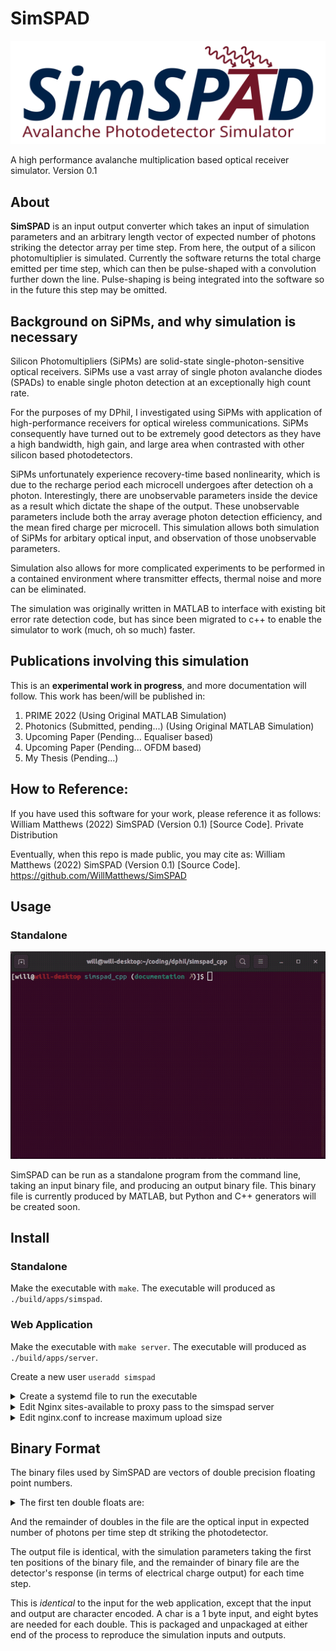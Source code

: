 # SimSPAD

![logo](https://github.com/WillMatthews/SimSPAD/blob/documentation/doc/img/simspad_logo.svg)

A high performance avalanche multiplication based optical receiver simulator.
Version 0.1

## About

**SimSPAD** is an input output converter which takes an input of simulation parameters and an arbitrary length vector of expected number of photons striking the detector array per time step.
From here, the output of a silicon photomultiplier is simulated.
Currently the software returns the total charge emitted per time step, which can then be pulse-shaped with a convolution further down the line.
Pulse-shaping is being integrated into the software so in the future this step may be omitted.

## Background on SiPMs, and why simulation is necessary

Silicon Photomultipliers (SiPMs) are solid-state single-photon-sensitive optical receivers.
SiPMs use a vast array of single photon avalanche diodes (SPADs) to enable single photon detection at an exceptionally high count rate.

For the purposes of my DPhil, I investigated using SiPMs with application of high-performance receivers for optical wireless communications.
SiPMs consequently have turned out to be extremely good detectors as they have a high bandwidth, high gain, and large area when contrasted with other silicon based photodetectors.

SiPMs unfortunately experience recovery-time based nonlinearity, which is due to the recharge period each microcell undergoes after detection oh a photon.
Interestingly, there are unobservable parameters inside the device as a result which dictate the shape of the output.
These unobservable parameters include both the array average photon detection efficiency, and the mean fired charge per microcell.
This simulation allows both simulation of SiPMs for arbitary optical input, and observation of those unobservable parameters.

Simulation also allows for more complicated experiments to be performed in a contained environment where transmitter effects, thermal noise and more can be eliminated.

The simulation was originally written in MATLAB to interface with existing bit error rate detection code, but has since been migrated to c++ to enable the simulator to work (much, oh so much) faster.


## Publications involving this simulation

This is an **experimental work in progress**, and more documentation will follow. This work has been/will be published in:

1. PRIME 2022 (Using Original MATLAB Simulation)
2. Photonics (Submitted, pending...) (Using Original MATLAB Simulation)
3. Upcoming Paper (Pending... Equaliser based)
5. Upcoming Paper (Pending... OFDM based)
4. My Thesis (Pending...)

## How to Reference:

If you have used this software for your work, please reference it as follows:
William Matthews (2022) SimSPAD (Version 0.1) [Source Code]. Private Distribution

Eventually, when this repo is made public, you may cite as:
William Matthews (2022) SimSPAD (Version 0.1) [Source Code]. https://github.com/WillMatthews/SimSPAD


## Usage

### Standalone

![logo](https://github.com/WillMatthews/SimSPAD/blob/documentation/doc/img/example.gif)

SimSPAD can be run as a standalone program from the command line, taking an input binary file, and producing an output binary file.
This binary file is currently produced by MATLAB, but Python and C++ generators will be created soon.



## Install

### Standalone
Make the executable with `make`. The executable will produced as `./build/apps/simspad`.

### Web Application
Make the executable with `make server`. The executable will produced as `./build/apps/server`.

Create a new user `useradd simspad`
<details>
<summary>Create a systemd file to run the executable </summary>

```
[Unit]
Description=SimSPAD Avalanche Photodetector Simulator
Requires=network-online.target
Wants=network-online.target
After=network.target syslog.target network-online.target

[Service]
User=simspad
ExecStart=/path/to/server
RestartSec=5
Restart=always

[Install]
WantedBy=multi-user.target
```
</details>

<details>
<summary>Edit Nginx sites-available to proxy pass to the simspad server </summary>

Add the following location:

```
    location /sim/ {
        # proxy_buffering off;
        proxy_pass http://127.0.0.1:33232/;
    }
```
</details>


<details>
<summary>Edit nginx.conf to increase maximum upload size </summary>

Add the following to the end of `http{}`:

```
    client_max_body_size 200M;
```
</details>

## Binary Format

The binary files used by SimSPAD are vectors of double precision floating point numbers.
<details>
<summary>The first ten double floats are:</summary>

    (in order)
        dt                - Simulation time step size
        numMicrocell      - Number of Detectors
        vBias             - Bias Voltage
        vBr               - Breakdown Voltage
        tauRecovery       - Recharge time constant
        pdeMax            - Max PDE for PDE-Vover equation
        vChr              - Characteristic Voltage for PDE-Vover equation
        cCell             - Capacitance per detector
        tauFwhm           - Output pulse full width half max time
        digitalThreshhold - Detection Threshhold (as a fraction of overvoltage from bias)

</details>

And the remainder of doubles in the file are the optical input in expected number of photons per time step dt striking the photodetector.

The output file is identical, with the simulation parameters taking the first ten positions of the binary file, and the remainder of binary file are the detector's response (in terms of electrical charge output) for each time step.

This is *identical* to the input for the web application, except that the input and output are character encoded.
A char is a 1 byte input, and eight bytes are needed for each double.
This is packaged and unpackaged at either end of the process to reproduce the simulation inputs and outputs.